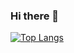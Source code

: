 ### Hi there 👋
[![Top Langs](https://github-readme-stats-git-masterrstaa-rickstaa.vercel.app/api/top-langs/?username=LukeSutton0&show_icons=true&theme=radical)](https://github.com/anuraghazra/github-readme-stats)



